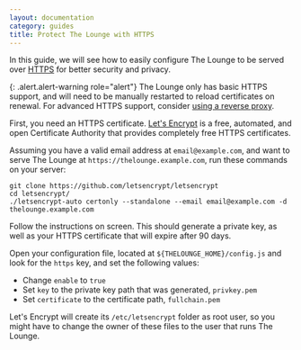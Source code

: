 ```yaml
---
layout: documentation
category: guides
title: Protect The Lounge with HTTPS
---
```


In this guide, we will see how to easily configure The Lounge to be served over [HTTPS](https://en.wikipedia.org/wiki/HTTPS) for better security and privacy.

{: .alert.alert-warning role="alert"}
The Lounge only has basic HTTPS support, and will need to be manually restarted to reload certificates on renewal. For advanced HTTPS support, consider [using a reverse proxy](/docs/guides/reverse-proxies).

First, you need an HTTPS certificate. [Let's Encrypt](https://letsencrypt.org/) is a free, automated, and open Certificate Authority that provides completely free HTTPS certificates.

Assuming you have a valid email address at `email@example.com`, and want to serve The Lounge at `https://thelounge.example.com`, run these commands on your server:

```
git clone https://github.com/letsencrypt/letsencrypt
cd letsencrypt/
./letsencrypt-auto certonly --standalone --email email@example.com -d thelounge.example.com
```

Follow the instructions on screen. This should generate a private key, as well as your HTTPS certificate that will expire after 90 days.

Open your configuration file, located at `${THELOUNGE_HOME}/config.js` and look for the `https` key, and set the following values:

- Change `enable` to `true`
- Set `key` to the private key path that was generated, `privkey.pem`
- Set `certificate` to the certificate path, `fullchain.pem`

Let's Encrypt will create its `/etc/letsencrypt` folder as root user, so you might have to change the owner of these files to the user that runs The Lounge.
